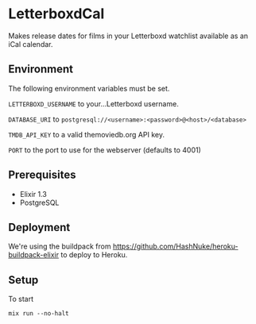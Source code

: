 # LetterboxdCal

Makes release dates for films in your Letterboxd watchlist available as an iCal
calendar.

## Environment

The following environment variables must be set.

`LETTERBOXD_USERNAME` to your...Letterboxd username.

`DATABASE_URI` to `postgresql://<username>:<password>@<host>/<database>`

`TMDB_API_KEY` to a valid themoviedb.org API key.

`PORT` to the port to use for the webserver (defaults to 4001)

## Prerequisites

* Elixir 1.3
* PostgreSQL

## Deployment

We're using the buildpack from https://github.com/HashNuke/heroku-buildpack-elixir
to deploy to Heroku.

## Setup

To start

    mix run --no-halt

